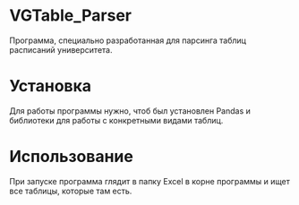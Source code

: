 # VGTable_Parser

Программа, специально разработанная для парсинга таблиц расписаний университета.

# Установка

Для работы программы нужно, чтоб был установлен Pandas и библиотеки для работы с конкретными видами таблиц. 

# Использование

При запуске программа глядит в папку Excel в корне программы и ищет все таблицы, которые там есть. 
